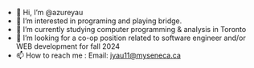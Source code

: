 - 👋 Hi, I’m @azureyau
- 👀 I’m interested in programing and playing bridge.
- 🌱 I’m currently studying computer programming & analysis in Toronto
- 💞️ I’m looking for a co-op position related to software engineer and/or WEB development for fall 2024 
- 📫 How to reach me : Email: jyau11@myseneca.ca

<!---
azureyau/azureyau is a ✨ special ✨ repository because its `README.md` (this file) appears on your GitHub profile.
You can click the Preview link to take a look at your changes.
--->
